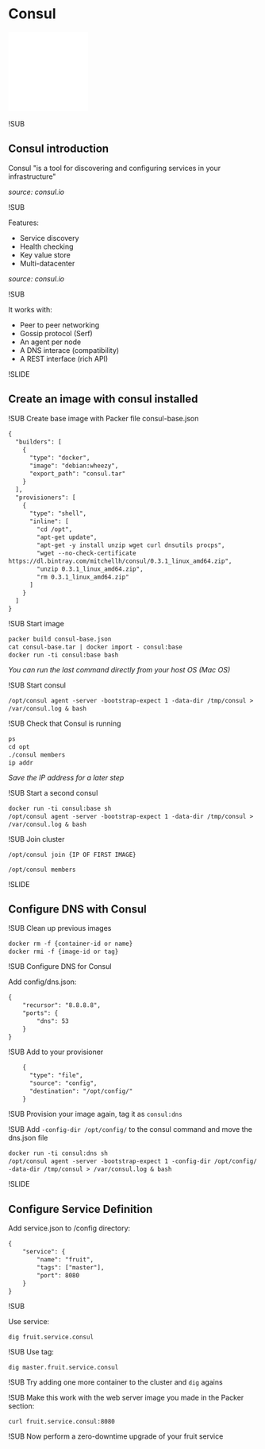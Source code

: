 # Consul
![Consul logo](img/consul-logo.png) <!-- .element: class="noborder" -->

!SUB
## Consul introduction

Consul "is a tool for discovering and configuring services in your infrastructure"


_source: consul.io_

!SUB

Features:

 - Service discovery
 - Health checking
 - Key value store
 - Multi-datacenter


_source: consul.io_

!SUB

It works with:

 - Peer to peer networking
 - Gossip protocol (Serf)
 - An agent per node
 - A DNS interace (compatibility)
 - A REST interface (rich API)

!SLIDE
## Create an image with consul installed

!SUB
Create base image with Packer file consul-base.json

```
{
  "builders": [
    {
      "type": "docker",
      "image": "debian:wheezy",
      "export_path": "consul.tar"
    }
  ],
  "provisioners": [
    {
      "type": "shell",
      "inline": [
        "cd /opt",
        "apt-get update",
        "apt-get -y install unzip wget curl dnsutils procps",
        "wget --no-check-certificate https://dl.bintray.com/mitchellh/consul/0.3.1_linux_amd64.zip",
        "unzip 0.3.1_linux_amd64.zip",
        "rm 0.3.1_linux_amd64.zip"
      ]
    }
  ]
}
```

!SUB
Start image

```
packer build consul-base.json
cat consul-base.tar | docker import - consul:base
docker run -ti consul:base bash
```

_You can run the last command directly from your host OS (Mac OS)_

!SUB
Start consul

```
/opt/consul agent -server -bootstrap-expect 1 -data-dir /tmp/consul > /var/consul.log & bash
```

!SUB
Check that Consul is running

```
ps
cd opt
./consul members
ip addr

```

_Save the IP address for a later step_

!SUB
Start a second consul

```
docker run -ti consul:base sh
/opt/consul agent -server -bootstrap-expect 1 -data-dir /tmp/consul > /var/consul.log & bash
```


!SUB
Join cluster

```
/opt/consul join {IP OF FIRST IMAGE}
```

```
/opt/consul members
```

!SLIDE
## Configure DNS with Consul

!SUB
Clean up previous images
```
docker rm -f {container-id or name}
docker rmi -f {image-id or tag}
```

!SUB
Configure DNS for Consul

Add config/dns.json:
```
{
	"recursor": "8.8.8.8",
	"ports": {
		"dns": 53
	}
}
```

!SUB
Add to your provisioner
```
    {
      "type": "file",
      "source": "config",
      "destination": "/opt/config/"
    }
```

!SUB
Provision your image again, tag it as `consul:dns`

!SUB
Add `-config-dir /opt/config/` to the consul command and move the dns.json file

```
docker run -ti consul:dns sh
/opt/consul agent -server -bootstrap-expect 1 -config-dir /opt/config/ -data-dir /tmp/consul > /var/consul.log & bash
```

!SLIDE
## Configure Service Definition

Add service.json to /config directory:

```
{
    "service": {
        "name": "fruit",
        "tags": ["master"],
        "port": 8080
    }
}
```

!SUB

Use service:

```
dig fruit.service.consul
```

!SUB
Use tag:

```
dig master.fruit.service.consul
```

!SUB
Try adding one more container to the cluster and `dig` agains

!SUB
Make this work with the web server image you made in the Packer section:

```
curl fruit.service.consul:8080
```

!SUB
Now perform a zero-downtime upgrade of your fruit service


